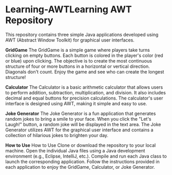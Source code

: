 # Learning-AWTLearning AWT Repository
This repository contains three simple Java applications developed using AWT (Abstract Window Toolkit) for graphical user interfaces.

**GridGame**
The GridGame is a simple game where players take turns clicking on empty buttons. Each button is colored in the player's color (red or blue) upon clicking. The objective is to create the most continuous structure of four or more buttons in a horizontal or vertical direction. Diagonals don't count. Enjoy the game and see who can create the longest structure!

**Calculator**
The Calculator is a basic arithmetic calculator that allows users to perform addition, subtraction, multiplication, and division. It also includes decimal and equal buttons for precision calculations. The calculator's user interface is designed using AWT, making it simple and easy to use.

**Joke Generator**
The Joke Generator is a fun application that generates random jokes to bring a smile to your face. When you click the "Let's Laugh!" button, a random joke will be displayed in the text area. The Joke Generator utilizes AWT for the graphical user interface and contains a collection of hilarious jokes to brighten your day.

**How to Use**
How to Use
Clone or download the repository to your local machine.
Open the individual Java files using a Java development environment (e.g., Eclipse, IntelliJ, etc.).
Compile and run each Java class to launch the corresponding application.
Follow the instructions provided in each application to enjoy the GridGame, Calculator, or Joke Generator.
